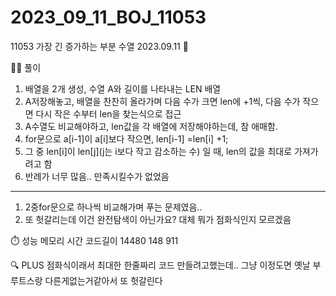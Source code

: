 # 2023_09_11_BOJ_11053

11053 가장 긴 증가하는 부분 수열 2023.09.11 📆

👩‍🏫 풀이

1. 배열을 2개 생성, 수열 A와 길이를 나타내는 LEN 배열
2. A저장해놓고, 배열을 찬찬히 올라가며 다음 수가 크면 len에 +1씩, 다음 수가 작으면 다시 작은 수부터 len을 찾는식으로 접근
3. A수열도 비교해야하고, len값을 각 배열에 저장해야하는데, 참 애매함.
4. for문으로 a[i-1]이 a[i]보다 작으면, len[i-1] =len[i] +1;
5. 그 중 len[i]이 len[j](j는 i보다 작고 감소하는 수) 일 때, len의 값을 최대로 가져가려고 함
6. 반례가 너무 많음.. 만족시킬수가 없었음

---

1. 2중for문으로 하나씩 비교해가며 푸는 문제였음..
2. 또 헛갈리는데 이건 완전탐색이 아닌가요? 대체 뭐가 점화식인지 모르겠음

⏱️ 성능
메모리 시간 코드길이
14480 148 911

🔍 PLUS
점화식이래서 최대한 한줄짜리 코드 만들려고했는데.. 그냥 이정도면 옛날 부루트스랑 다른게없는거같아서 또 헛갈린다

